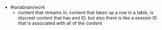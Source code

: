 - #lunabrain/work
	- content that streams in, content that takes up a row in a table, is discreet content that has and ID, but also there is like a session ID that is associated with all of the content